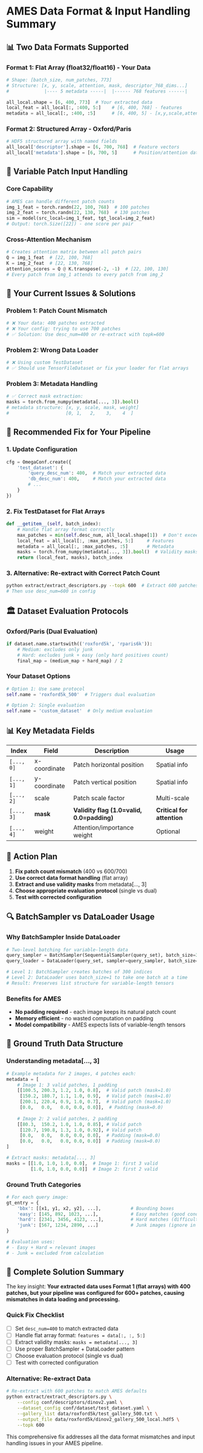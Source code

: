 # AMES Data Format & Input Handling Summary

## 📊 **Two Data Formats Supported**

### **Format 1: Flat Array (float32/float16) - Your Data**
```python
# Shape: [batch_size, num_patches, 773]
# Structure: [x, y, scale, attention, mask, descriptor_768_dims...]
#             |---- 5 metadata -----|  |------ 768 features ------|

all_local.shape = [6, 400, 773]  # Your extracted data
local_feat = all_local[:, :400, 5:]    # [6, 400, 768] - features
metadata = all_local[:, :400, :5]      # [6, 400, 5] - [x,y,scale,attention,mask]
```

### **Format 2: Structured Array - Oxford/Paris**
```python
# HDF5 structured array with named fields
all_local['descriptor'].shape = [6, 700, 768]  # Feature vectors
all_local['metadata'].shape = [6, 700, 5]      # Position/attention data
```

## 🔧 **Variable Patch Input Handling**

### **Core Capability**
```python
# AMES can handle different patch counts
img_1_feat = torch.randn(22, 100, 768)  # 100 patches
img_2_feat = torch.randn(22, 130, 768)  # 130 patches
sim = model(src_local=img_1_feat, tgt_local=img_2_feat)
# Output: torch.Size([22]) - one score per pair
```

### **Cross-Attention Mechanism**
```python
# Creates attention matrix between all patch pairs
Q = img_1_feat  # [22, 100, 768]
K = img_2_feat  # [22, 130, 768]
attention_scores = Q @ K.transpose(-2, -1)  # [22, 100, 130]
# Every patch from img_1 attends to every patch from img_2
```

## 🚨 **Your Current Issues & Solutions**

### **Problem 1: Patch Count Mismatch**
```python
# ❌ Your data: 400 patches extracted
# ❌ Your config: trying to use 700 patches
# ✅ Solution: Use desc_num=400 or re-extract with topk=600
```

### **Problem 2: Wrong Data Loader**
```python
# ❌ Using custom TestDataset 
# ✅ Should use TensorFileDataset or fix your loader for flat arrays
```

### **Problem 3: Metadata Handling**
```python
# ✅ Correct mask extraction:
masks = torch.from_numpy(metadata[..., 3]).bool()
# metadata structure: [x, y, scale, mask, weight]
#                     [0, 1,   2,    3,    4  ]
```

## 🎯 **Recommended Fix for Your Pipeline**

### **1. Update Configuration**
```python
cfg = OmegaConf.create({
    'test_dataset': {
        'query_desc_num': 400,  # Match your extracted data
        'db_desc_num': 400,     # Match your extracted data
        # ...
    }
})
```

### **2. Fix TestDataset for Flat Arrays**
```python
def __getitem__(self, batch_index):
    # Handle flat array format correctly
    max_patches = min(self.desc_num, all_local.shape[1])  # Don't exceed available
    local_feat = all_local[:, :max_patches, 5:]     # Features
    metadata = all_local[:, :max_patches, :5]       # Metadata
    masks = torch.from_numpy(metadata[..., 3]).bool()  # Validity masks
    return (local_feat, masks), batch_index
```

### **3. Alternative: Re-extract with Correct Patch Count**
```bash
python extract/extract_descriptors.py --topk 600  # Extract 600 patches
# Then use desc_num=600 in config
```

## 🏛️ **Dataset Evaluation Protocols**

### **Oxford/Paris (Dual Evaluation)**
```python
if dataset.name.startswith(('roxford5k', 'rparis6k')):
    # Medium: excludes only junk
    # Hard: excludes junk + easy (only hard positives count)
    final_map = (medium_map + hard_map) / 2
```

### **Your Dataset Options**
```python
# Option 1: Use same protocol
self.name = 'roxford5k_500'  # Triggers dual evaluation

# Option 2: Single evaluation  
self.name = 'custom_dataset'  # Only medium evaluation
```

## 📊 **Key Metadata Fields**

| Index | Field | Description | Usage |
|-------|-------|-------------|--------|
| `[..., 0]` | x-coordinate | Patch horizontal position | Spatial info |
| `[..., 1]` | y-coordinate | Patch vertical position | Spatial info |
| `[..., 2]` | scale | Patch scale factor | Multi-scale |
| `[..., 3]` | **mask** | **Validity flag (1.0=valid, 0.0=padding)** | **Critical for attention** |
| `[..., 4]` | weight | Attention/importance weight | Optional |

## 🎯 **Action Plan**

1. **Fix patch count mismatch** (400 vs 600/700)
2. **Use correct data format handling** (flat array)
3. **Extract and use validity masks** from metadata[..., 3]
4. **Choose appropriate evaluation protocol** (single vs dual)
5. **Test with corrected configuration**

## 🔍 **BatchSampler vs DataLoader Usage**

### **Why BatchSampler Inside DataLoader**
```python
# Two-level batching for variable-length data
query_sampler = BatchSampler(SequentialSampler(query_set), batch_size=300, drop_last=False)
query_loader = DataLoader(query_set, sampler=query_sampler, batch_size=1, collate_fn=basic_collate)

# Level 1: BatchSampler creates batches of 300 indices
# Level 2: DataLoader uses batch_size=1 to take one batch at a time
# Result: Preserves list structure for variable-length tensors
```

### **Benefits for AMES**
- **No padding required** - each image keeps its natural patch count
- **Memory efficient** - no wasted computation on padding
- **Model compatibility** - AMES expects lists of variable-length tensors

## 🔧 **Ground Truth Data Structure**

### **Understanding metadata[..., 3]**
```python
# Example metadata for 2 images, 4 patches each:
metadata = [
    # Image 1: 3 valid patches, 1 padding
    [[100.5, 200.3, 1.2, 1.0, 0.8],  # Valid patch (mask=1.0)
     [150.2, 180.7, 1.1, 1.0, 0.9],  # Valid patch (mask=1.0)
     [200.1, 220.4, 0.9, 1.0, 0.7],  # Valid patch (mask=1.0)
     [0.0,   0.0,   0.0, 0.0, 0.0]],  # Padding (mask=0.0)
    
    # Image 2: 2 valid patches, 2 padding  
    [[80.3,  150.2, 1.0, 1.0, 0.85], # Valid patch
     [120.7, 190.8, 1.3, 1.0, 0.92], # Valid patch
     [0.0,   0.0,   0.0, 0.0, 0.0],  # Padding (mask=0.0)
     [0.0,   0.0,   0.0, 0.0, 0.0]]  # Padding (mask=0.0)
]

# Extract masks: metadata[..., 3]
masks = [[1.0, 1.0, 1.0, 0.0],  # Image 1: first 3 valid
         [1.0, 1.0, 0.0, 0.0]]  # Image 2: first 2 valid
```

### **Ground Truth Categories**
```python
# For each query image:
gt_entry = {
    'bbx': [[x1, y1, x2, y2], ...],           # Bounding boxes
    'easy': [145, 892, 1023, ...],            # Easy matches (good conditions)
    'hard': [2341, 3456, 4123, ...],          # Hard matches (difficult conditions)
    'junk': [567, 1234, 2890, ...]            # Junk images (ignore in evaluation)
}

# Evaluation uses:
# - Easy + Hard = relevant images
# - Junk = excluded from calculation
```

## 🎯 **Complete Solution Summary**

The key insight: **Your extracted data uses Format 1 (flat arrays) with 400 patches, but your pipeline was configured for 600+ patches, causing mismatches in data loading and processing.**

### **Quick Fix Checklist**
- [ ] Set `desc_num=400` to match extracted data
- [ ] Handle flat array format: `features = data[:, :, 5:]`
- [ ] Extract validity masks: `masks = metadata[..., 3]`
- [ ] Use proper BatchSampler + DataLoader pattern
- [ ] Choose evaluation protocol (single vs dual)
- [ ] Test with corrected configuration

### **Alternative: Re-extract Data**
```bash
# Re-extract with 600 patches to match AMES defaults
python extract/extract_descriptors.py \
    --config conf/descriptors/dinov2.yaml \
    --dataset_config conf/dataset/test_dataset.yaml \
    --gallery_list data/roxford5k/test_gallery_500.txt \
    --output_file data/roxford5k/dinov2_gallery_500_local.hdf5 \
    --topk 600
```

This comprehensive fix addresses all the data format mismatches and input handling issues in your AMES pipeline.